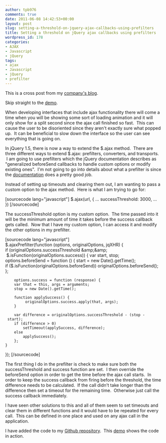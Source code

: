 ```yaml
---
author: tpb976
comments: true
date: 2011-06-08 14:42:53+00:00
layout: post
slug: setting-a-threshold-on-jquery-ajax-callbacks-using-prefilters
title: Setting a threshold on jQuery ajax callbacks using prefilters
wordpress_id: 178
categories:
- AJAX
- Javascript
- jQuery
tags:
- ajax
- Javascript
- jQuery
- prefilter
---
```


This is a cross post from my [company's blog](http://www.foliotek.com/devblog/setting-a-threshold-on-jquery-ajax-callbacks-using-prefilters/).




Skip straight to the [demo](http://www.thetimbanks.com/demos/jquery/successThreshold/).

When developing interfaces that include ajax functionality there will come a time when you will be showing some sort of loading animation and it will only show for a split second since the ajax call finished so fast.  This can cause the user to be disoriented since they aren't exactly sure what popped up.  It can be beneficial to slow down the interface so the user can see everything that is going on.

In jQuery 1.5, there is now a way to extend the $.ajax method.  There are three different ways to extend $.ajax: prefilters, converters, and transports.  I am going to use prefilters which the jQuery documentation describes as "generalized beforeSend callbacks to handle custom options or modify existing ones".  I'm not going to go into details about what a prefilter is since the [documentation](http://api.jquery.com/jQuery.ajaxPrefilter/) does a pretty good job.

Instead of setting up timeouts and clearing them out, I am wanting to pass a custom option to the ajax method.  Here is what I am trying to go for:

[sourcecode lang="javascript"]
$.ajax(url, {
    ...
    successThreshold: 3000,
    ...
})
[/sourcecode]

The successThreshold option is my custom option.  The time passed into it will be the minimum amount of time it takes before the success callback gets called.  Now that I have my custom option, I can access it and modify the other options in my prefilter.

[sourcecode lang="javascript"]
$.ajaxPrefilter(function (options, originalOptions, jqXHR) {
    if (originalOptions.successThreshold &amp;amp;&amp;amp;  $.isFunction(originalOptions.success)) {
        var start, stop;
        options.beforeSend = function () {
            start = new Date().getTime();
            if ($.isFunction(originalOptions.beforeSend))
                originalOptions.beforeSend();
        };
    
        options.success = function (response) {
        var that = this, args = arguments;
        stop = new Date().getTime();

        function applySuccess() {
             originalOptions.success.apply(that, args);
        }

        var difference = originalOptions.successThreshold - (stop - start);
        if (difference > 0)
            setTimeout(applySuccess, difference);
        else
            applySuccess();
        };
    }
});
[/sourcecode]

The first thing I do in the prefilter is check to make sure both the successThreshold and success function are set.  I then override the beforeSend option in order to get the time before the ajax call starts.  In order to keep the success callback from firing before the threshold, the time difference needs to be calculated.  If the call didn't take longer than the difference then set a timeout for the remaining time.  Otherwise just call the success callback immediately.

I have seen other solutions to this and all of them seem to set timeouts and clear them in different functions and it would have to be repeated for every call.  This can be defined in one place and used on any ajax call in the application.

I have added the code to my [Github repository](https://github.com/thetimbanks/successThreshold).  This [demo](http://www.thetimbanks.com/demos/jquery/successThreshold/) shows the code in action.


